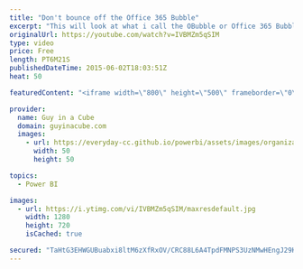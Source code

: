 ```yaml
---
title: "Don't bounce off the Office 365 Bubble"
excerpt: "This will look at what i call the OBubble or Office 365 Bubble.  We will look at how we interact with Office 365, and the services within, from a Power BI perspective.  This is really setting the stage for other items i want to post.  This will make future posts easier to understand.  http://blogs.technet.com/b/powerbisupport/archive/2015/06/02/don-t-bounce-off-of-the-office-365-bubble.aspx"
originalUrl: https://youtube.com/watch?v=IVBMZm5qSIM
type: video
price: Free
length: PT6M21S
publishedDateTime: 2015-06-02T18:03:51Z
heat: 50

featuredContent: "<iframe width=\"800\" height=\"500\" frameborder=\"0\" src=\"https://www.youtube.com/embed/IVBMZm5qSIM\" allow=\"accelerometer; autoplay; encrypted-media; gyroscope; picture-in-picture\" allowfullscreen></iframe>"

provider:
  name: Guy in a Cube
  domain: guyinacube.com
  images:
    - url: https://everyday-cc.github.io/powerbi/assets/images/organizations/guyinacube.com-50x50.jpg
      width: 50
      height: 50

topics:
  - Power BI

images:
  - url: https://i.ytimg.com/vi/IVBMZm5qSIM/maxresdefault.jpg
    width: 1280
    height: 720
    isCached: true

secured: "TaHtG3EHWGUBuabxi8ltM6zXfRxOV/CRC88L6A4TpdFMNPS3UzNMwHEngJ29KPwFIuBKb1vhhQlBrWJ8v/tbRxymNLIMKMLY1nztMTQoDuImivZ/pOj+MORPe8vHFgf4G6RiWdWnkA3nKdxXpod0z6MXWIxSC0a7RXWznbBl0I8y0UVQADXS+GUmUxWijOz6cNtcRcyG2AKb02chjLJuuktjZYaZOtJgtwSz2z0euznTTuKVsPNAJhaGwCQy6nZTbkE6mANJllN+kbfHjE5OIH6R/h5B00HTbEg3WikKuY9Kv+IS/aCQpVoJ/vj7LQApWeipxv0jmNpiDHvLSAWolB1iswcGeDeBoeciDtQHL9Q+8tCPYoV9WJmLGU2eose8ud2q1MXTv8egPTA5xqBkbXith71QTAfUdzGIMT6MdhQ=;6+z0b30eJLImAleIS6toag=="
---
```


